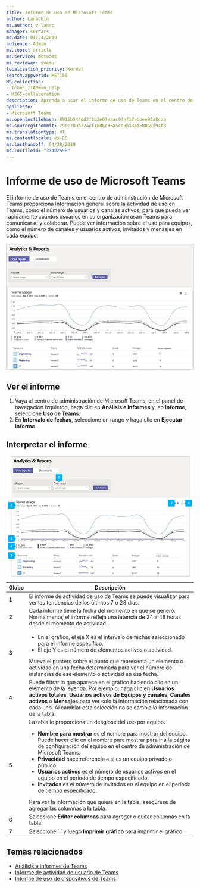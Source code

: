 ```yaml
---
title: Informe de uso de Microsoft Teams
author: LanaChin
ms.author: v-lanac
manager: serdars
ms.date: 04/24/2019
audience: Admin
ms.topic: article
ms.service: msteams
ms.reviewer: svemu
localization_priority: Normal
search.appverid: MET150
MS.collection:
- Teams_ITAdmin_Help
- M365-collaboration
description: Aprenda a usar el informe de uso de Teams en el centro de administración de Microsoft Teams para obtener información general sobre la actividad de Teams en su organización.
appliesto:
- Microsoft Teams
ms.openlocfilehash: 8915b544dd2f1b2e07eaac94ef17abbee93a8caa
ms.sourcegitcommit: 79ec789a22acf1686c33a5cc8ba3bd50049f94b8
ms.translationtype: HT
ms.contentlocale: es-ES
ms.lasthandoff: 04/28/2019
ms.locfileid: "33402558"
---
```

# <a name="microsoft-teams-usage-report"></a>Informe de uso de Microsoft Teams

El informe de uso de Teams en el centro de administración de Microsoft Teams proporciona información general sobre la actividad de uso en Teams, como el número de usuarios y canales activos, para que pueda ver rápidamente cuántos usuarios en su organización usan Teams para comunicarse y colaborar. Puede ver información sobre el uso para equipos, como el número de canales y usuarios activos, invitados y mensajes en cada equipo.

![Captura de pantalla del informe de uso de Teams en el Centro de administración de Microsoft Teams](../media/teams-reports-teams-usage.png "Captura de pantalla del informe de uso de Teams en el Centro de administración de Microsoft Teams")

## <a name="view-the-report"></a>Ver el informe

1. Vaya al centro de administración de Microsoft Teams, en el panel de navegación izquierdo, haga clic en **Análisis e informes** y, en **Informe**, seleccione **Uso de Teams**. 
2. En **Intervalo de fechas**, seleccione un rango y haga clic en **Ejecutar informe**.

## <a name="interpret-the-report"></a>Interpretar el informe

![Captura de pantalla del informe de uso de Teams en el Centro de administración de Microsoft Teams](../media/teams-reports-teams-usage-with-callouts.png "Captura de pantalla del informe de uso de Teams en el Centro de administración de Microsoft Teams con secciones resaltadas numeradas")

|Globo |Descripción  |
|--------|-------------|
|**1**   |El informe de actividad de uso de Teams se puede visualizar para ver las tendencias de los últimos 7 o 28 días. |
|**2**   |Cada informe tiene la fecha del momento en que se generó. Normalmente, el informe refleja una latencia de 24 a 48 horas desde el momento de actividad. |
|**3**   |<ul><li>En el gráfico, el eje X es el intervalo de fechas seleccionado para el informe específico.</li> <li> El eje Y es el número de elementos activos o actividad.</li> </ul>Mueva el puntero sobre el punto que representa un elemento o actividad en una fecha determinada para ver el número de instancias de ese elemento o actividad en esa fecha.|
|**4**   |Puede filtrar lo que aparece en el gráfico haciendo clic en un elemento de la leyenda. Por ejemplo, haga clic en **Usuarios activos totales**, **Usuarios activos de Equipos y canales**, **Canales activos** o **Mensajes** para ver solo la información relacionada con cada uno. Al cambiar esta selección no se cambia la información de la tabla. |
|**5**   |La tabla le proporciona un desglose del uso por equipo. <ul><li>**Nombre para mostrar** es el nombre para mostrar del equipo. Puede hacer clic en el nombre para mostrar para ir a la página de configuración del equipo en el centro de administración de Microsoft Teams. </li> <li>**Privacidad** hace referencia a si es un equipo privado o público.</li> <li>**Usuarios activos** es el número de usuarios activos en el equipo en el período de tiempo especificado.</li><li>**Invitados** es el número de invitados en el equipo en el período de tiempo especificado.</li> </li> </ul>Para ver la información que quiera en la tabla, asegúrese de agregar las columnas a la tabla. |
|**6**   |Seleccione **Editar columnas** para agregar o quitar columnas en la tabla. 
|**7**   |Seleccione **˙˙˙** y luego **Imprimir gráfico** para imprimir el gráfico. |

## <a name="related-topics"></a>Temas relacionados
- [Análisis e informes de Teams](teams-reporting-reference.md)
- [Informe de actividad de usuario de Teams](user-activity-report.md)
- [Informe de uso de dispositivos de Teams](device-usage-report.md)
